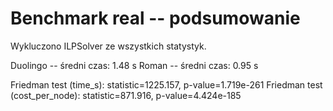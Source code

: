 # Benchmark real -- podsumowanie
Wykluczono ILPSolver ze wszystkich statystyk.

Duolingo -- średni czas: 1.48 s
Roman -- średni czas: 0.95 s

Friedman test (time_s): statistic=1225.157, p-value=1.719e-261
Friedman test (cost_per_node): statistic=871.916, p-value=4.424e-185
